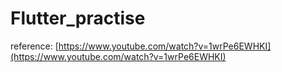 # Flutter_practise

reference: [https://www.youtube.com/watch?v=1wrPe6EWHKI](https://www.youtube.com/watch?v=1wrPe6EWHKI)

